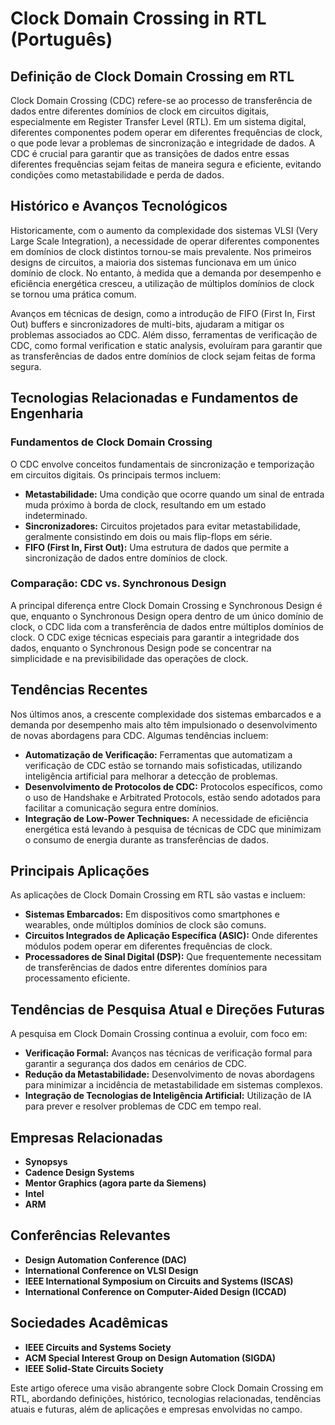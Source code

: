 # Clock Domain Crossing in RTL (Português)

## Definição de Clock Domain Crossing em RTL

Clock Domain Crossing (CDC) refere-se ao processo de transferência de dados entre diferentes domínios de clock em circuitos digitais, especialmente em Register Transfer Level (RTL). Em um sistema digital, diferentes componentes podem operar em diferentes frequências de clock, o que pode levar a problemas de sincronização e integridade de dados. A CDC é crucial para garantir que as transições de dados entre essas diferentes frequências sejam feitas de maneira segura e eficiente, evitando condições como metastabilidade e perda de dados.

## Histórico e Avanços Tecnológicos

Historicamente, com o aumento da complexidade dos sistemas VLSI (Very Large Scale Integration), a necessidade de operar diferentes componentes em domínios de clock distintos tornou-se mais prevalente. Nos primeiros designs de circuitos, a maioria dos sistemas funcionava em um único domínio de clock. No entanto, à medida que a demanda por desempenho e eficiência energética cresceu, a utilização de múltiplos domínios de clock se tornou uma prática comum.

Avanços em técnicas de design, como a introdução de FIFO (First In, First Out) buffers e sincronizadores de multi-bits, ajudaram a mitigar os problemas associados ao CDC. Além disso, ferramentas de verificação de CDC, como formal verification e static analysis, evoluíram para garantir que as transferências de dados entre domínios de clock sejam feitas de forma segura.

## Tecnologias Relacionadas e Fundamentos de Engenharia

### Fundamentos de Clock Domain Crossing

O CDC envolve conceitos fundamentais de sincronização e temporização em circuitos digitais. Os principais termos incluem:

- **Metastabilidade:** Uma condição que ocorre quando um sinal de entrada muda próximo à borda de clock, resultando em um estado indeterminado.
- **Sincronizadores:** Circuitos projetados para evitar metastabilidade, geralmente consistindo em dois ou mais flip-flops em série.
- **FIFO (First In, First Out):** Uma estrutura de dados que permite a sincronização de dados entre domínios de clock.

### Comparação: CDC vs. Synchronous Design

A principal diferença entre Clock Domain Crossing e Synchronous Design é que, enquanto o Synchronous Design opera dentro de um único domínio de clock, o CDC lida com a transferência de dados entre múltiplos domínios de clock. O CDC exige técnicas especiais para garantir a integridade dos dados, enquanto o Synchronous Design pode se concentrar na simplicidade e na previsibilidade das operações de clock.

## Tendências Recentes

Nos últimos anos, a crescente complexidade dos sistemas embarcados e a demanda por desempenho mais alto têm impulsionado o desenvolvimento de novas abordagens para CDC. Algumas tendências incluem:

- **Automatização de Verificação:** Ferramentas que automatizam a verificação de CDC estão se tornando mais sofisticadas, utilizando inteligência artificial para melhorar a detecção de problemas.
- **Desenvolvimento de Protocolos de CDC:** Protocolos específicos, como o uso de Handshake e Arbitrated Protocols, estão sendo adotados para facilitar a comunicação segura entre domínios.
- **Integração de Low-Power Techniques:** A necessidade de eficiência energética está levando à pesquisa de técnicas de CDC que minimizam o consumo de energia durante as transferências de dados.

## Principais Aplicações

As aplicações de Clock Domain Crossing em RTL são vastas e incluem:

- **Sistemas Embarcados:** Em dispositivos como smartphones e wearables, onde múltiplos domínios de clock são comuns.
- **Circuitos Integrados de Aplicação Específica (ASIC):** Onde diferentes módulos podem operar em diferentes frequências de clock.
- **Processadores de Sinal Digital (DSP):** Que frequentemente necessitam de transferências de dados entre diferentes domínios para processamento eficiente.

## Tendências de Pesquisa Atual e Direções Futuras

A pesquisa em Clock Domain Crossing continua a evoluir, com foco em:

- **Verificação Formal:** Avanços nas técnicas de verificação formal para garantir a segurança dos dados em cenários de CDC.
- **Redução da Metastabilidade:** Desenvolvimento de novas abordagens para minimizar a incidência de metastabilidade em sistemas complexos.
- **Integração de Tecnologias de Inteligência Artificial:** Utilização de IA para prever e resolver problemas de CDC em tempo real.

## Empresas Relacionadas

- **Synopsys**
- **Cadence Design Systems**
- **Mentor Graphics (agora parte da Siemens)**
- **Intel**
- **ARM**

## Conferências Relevantes

- **Design Automation Conference (DAC)**
- **International Conference on VLSI Design**
- **IEEE International Symposium on Circuits and Systems (ISCAS)**
- **International Conference on Computer-Aided Design (ICCAD)**

## Sociedades Acadêmicas

- **IEEE Circuits and Systems Society**
- **ACM Special Interest Group on Design Automation (SIGDA)**
- **IEEE Solid-State Circuits Society**

Este artigo oferece uma visão abrangente sobre Clock Domain Crossing em RTL, abordando definições, histórico, tecnologias relacionadas, tendências atuais e futuras, além de aplicações e empresas envolvidas no campo.